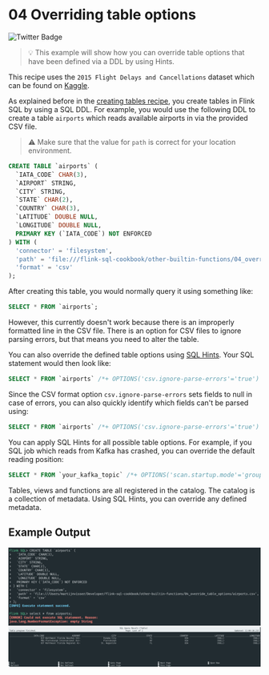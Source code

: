 # 04 Overriding table options

![Twitter Badge](https://img.shields.io/badge/Flink%20Version-1.11%2B-lightgrey)

> :bulb: This example will show how you can override table options that have been defined via a DDL by using Hints.

This recipe uses the `2015 Flight Delays and Cancellations` dataset which can be found on [Kaggle](https://www.kaggle.com/usdot/flight-delays).

As explained before in the [creating tables recipe](../../foundations/01_create_table/01_create_table.md), you create tables in Flink SQL by using a SQL DDL. For example, you would use the following DDL to create a table `airports` which reads available airports in via the provided CSV file. 

> :warning: Make sure that the value for `path` is correct for your location environment.

```sql
CREATE TABLE `airports` (
  `IATA_CODE` CHAR(3),
  `AIRPORT` STRING,
  `CITY` STRING,
  `STATE` CHAR(2),
  `COUNTRY` CHAR(3),
  `LATITUDE` DOUBLE NULL,
  `LONGITUDE` DOUBLE NULL,
  PRIMARY KEY (`IATA_CODE`) NOT ENFORCED
) WITH (
  'connector' = 'filesystem',
  'path' = 'file:///flink-sql-cookbook/other-builtin-functions/04_override_table_options/airports.csv',
  'format' = 'csv'
);
```

After creating this table, you would normally query it using something like:

```sql
SELECT * FROM `airports`;
```

However, this currently doesn't work because there is an improperly formatted line in the CSV file. There is an option for CSV files to ignore parsing errors, but that means you need to alter the table. 

You can also override the defined table options using [SQL Hints](https://nightlies.apache.org/flink/flink-docs-stable/docs/dev/table/sql/queries/hints/). Your SQL statement would then look like:

```sql
SELECT * FROM `airports` /*+ OPTIONS('csv.ignore-parse-errors'='true') */;
```

Since the CSV format option `csv.ignore-parse-errors` sets fields to null in case of errors, you can also quickly identify which fields can't be parsed using:

```sql
SELECT * FROM `airports` /*+ OPTIONS('csv.ignore-parse-errors'='true') */ WHERE `LATITUDE` IS NULL;
```

You can apply SQL Hints for all possible table options. For example, if you SQL job which reads from Kafka has crashed, you can override the default reading position:

```sql
SELECT * FROM `your_kafka_topic` /*+ OPTIONS('scan.startup.mode'='group-offsets');
```

Tables, views and functions are all registered in the catalog. The catalog is a collection of metadata. Using SQL Hints, you can override any defined metadata.  

## Example Output

![04_override_table_options.screen01](04_override_table_options.screen01.png)
![04_override_table_options.screen02](04_override_table_options.screen02.png)